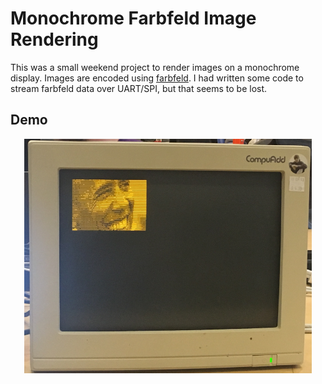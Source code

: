 # Monochrome Farbfeld Image Rendering

This was a small weekend project to render images on a monochrome
display. Images are encoded using [farbfeld](https://tools.suckless.org/farbfeld/).
I had written some code to stream farbfeld data over UART/SPI, but
that seems to be lost.

## Demo

<p align="center">
  <img width="460" src="images/monitor.png">
</p>
